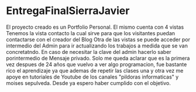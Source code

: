 # EntregaFinalSierraJavier
El proyecto creado es un Portfolio Personal.
El mismo cuenta con 4 vistas
Tenemos la vista contacto la cual sirve para que los visitantes puedan contactarse con el creador del Blog
Otra de las vistas se puede acceder por intermedio del Admin para ir actualizando los trabajos a medida que se van concretatndo.
En caso de necesitar la clave del admin hacerlo saber porintermedio de Mensaje privado.
Solo me queda aclarar que es la primera vez despues de 24 años que vuelvo a ver algo programacion, fue bastante rico el aprendizaje ya que ademas
de repetir las clases una y otra vez me apoye en tutoriales de Youtube de los canales "pildoras informaticas" y moises sepulveda.
Desde ya espero haber cumplido con el objetivo.
